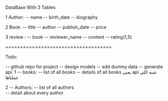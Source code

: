 DataBase With 3 Tables

1 Author:
-- name
-- birth_date 
-- biography

2 Book: 
-- title
-- author
-- publish_date
-- price

3 review : 
-- book 
-- reviewer_name
-- content
-- rating(1,5)

====================================

Todo:

-- github repo for project
-- design models
-- add dummy data
-- generate api:
  1 -- books:
     -- list of all books
     -- details of all books 
يعني api شبه اللي عملناها    

  2 -- Authors:
     -- list of all authors    
     -- detail about every author  